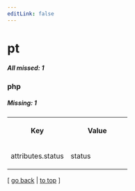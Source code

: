 ```yaml
---
editLink: false
---
```


# pt

##### All missed: 1


### php

##### Missing: 1

<table width="100%">
<tr><th width="50%">

Key

</th><th width="50%">

Value

</th></tr>
<tr><td width="50%">

attributes.status

</td><td width="50%">

status

</td></tr>
</table>

[ [go back](../status.md) | [to top](#) ]

